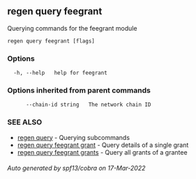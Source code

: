 ## regen query feegrant

Querying commands for the feegrant module

```
regen query feegrant [flags]
```

### Options

```
  -h, --help   help for feegrant
```

### Options inherited from parent commands

```
      --chain-id string   The network chain ID
```

### SEE ALSO

* [regen query](regen_query.md)	 - Querying subcommands
* [regen query feegrant grant](regen_query_feegrant_grant.md)	 - Query details of a single grant
* [regen query feegrant grants](regen_query_feegrant_grants.md)	 - Query all grants of a grantee

###### Auto generated by spf13/cobra on 17-Mar-2022
